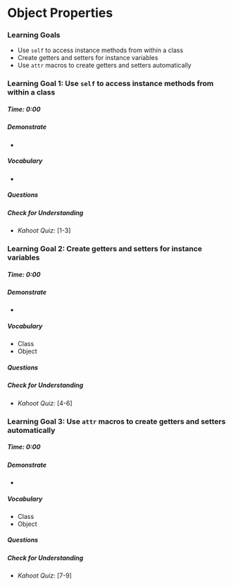 # Object Properties



### Learning Goals

- Use `self` to access instance methods from within a class
- Create getters and setters for instance variables
- Use `attr` macros to create getters and setters automatically



### Learning Goal 1: Use `self` to access instance methods from within a class

##### Time: 0:00

##### Demonstrate

- 

##### Vocabulary

- 

##### Questions 

##### Check for Understanding

- *Kahoot Quiz:* [1-3] 







### Learning Goal 2: Create getters and setters for instance variables

##### Time: 0:00

##### Demonstrate

- 

##### Vocabulary

- Class
- Object

##### Questions 

##### Check for Understanding

- *Kahoot Quiz:* [4-6] 







### Learning Goal 3: Use `attr` macros to create getters and setters automatically

##### Time: 0:00

##### Demonstrate

- 

##### Vocabulary

- Class
- Object

##### Questions 

##### Check for Understanding

- *Kahoot Quiz:* [7-9] 